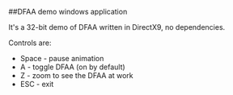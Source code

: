 ##DFAA demo windows application

It's a 32-bit demo of DFAA written in DirectX9, no dependencies.

Controls are:

* Space - pause animation
* A - toggle DFAA (on by default)
* Z - zoom to see the DFAA at work
* ESC - exit

